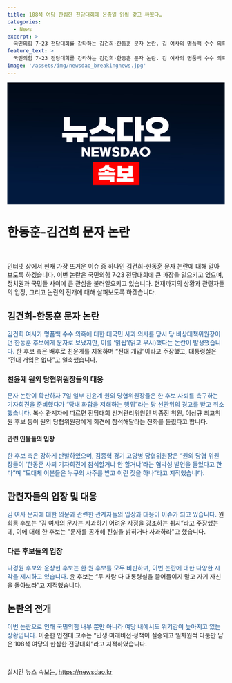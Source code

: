 ```yaml
---
title: 108석 여당 한심한 전당대회에 온종일 읽씹 갖고 싸웠다…
categories:
  - News
excerpt: >
  국민의힘 7·23 전당대회를 강타하는 김건희·한동훈 문자 논란. 김 여사의 명품백 수수 의혹에 대한 사과 의사를 한동훈 후보가 읽씹했다는 주장에 대통령실은 전대 개입 부인. 친윤계와 원희룡 후보 측의 사퇴 요구에 한 후보 측 반발하며 확산. 관련 회견은 취소됐고, 친한계는 읽씹을 자해극에 비유. 국민의힘 내부 갈등과 대통령실의 관련성 논란 속에서 전당대회를 앞두고 여당 내 위기감도 커지고 있다.
feature_text: >
  국민의힘 7·23 전당대회를 강타하는 김건희·한동훈 문자 논란. 김 여사의 명품백 수수 의혹에 대한 사과 의사를 한동훈 후보가 읽씹했다는 주장에 대통령실은 전대 개입 부인. 친윤계와 원희룡 후보 측의 사퇴 요구에 한 후보 측 반발하며 확산. 관련 회견은 취소됐고, 친한계는 읽씹을 자해극에 비유. 국민의힘 내부 갈등과 대통령실의 관련성 논란 속에서 전당대회를 앞두고 여당 내 위기감도 커지고 있다.
image: '/assets/img/newsdao_breakingnews.jpg'
---
```


<p><img src="/assets/img/newsdao_breakingnews.jpg" alt="implanttips 속보" /></p>

<h1>한동훈-김건희 문자 논란</h1>

<p data-ke-size="size16">&nbsp;</p>

<p>인터넷 상에서 현재 가장 뜨거운 이슈 중 하나인 김건희-한동훈 문자 논란에 대해 알아보도록 하겠습니다. 이번 논란은 국민의힘 7·23 전당대회에 큰 파장을 일으키고 있으며, 정치권과 국민들 사이에 큰 관심을 불러일으키고 있습니다. 현재까지의 상황과 관련자들의 입장, 그리고 논란의 전개에 대해 살펴보도록 하겠습니다.</p>

<h2 data-ke-size="size26">김건희-한동훈 문자 논란</h2>

<p><span style="color: #1a5490;">김건희 여사가 명품백 수수 의혹에 대한 대국민 사과 의사를 당시 당 비상대책위원장이던 한동훈 후보에게 문자로 보냈지만, 이를 ‘읽씹’(읽고 무시)했다는 논란이 발생했습니다. </span>한 후보 측은 배후로 친윤계를 지목하며 “전대 개입”이라고 주장했고, 대통령실은 “전대 개입은 없다”고 일축했습니다.</p>

<h3>친윤계 원외 당협위원장들의 대응</h3>

<p><span style="color: #1a5490;">문자 논란이 확산하자 7일 일부 친윤계 원외 당협위원장들은 한 후보 사퇴를 촉구하는 기자회견을 준비했다가 “당내 화합을 저해하는 행위”라는 당 선관위의 경고를 받고 취소했습니다.</span> 복수 관계자에 따르면 전당대회 선거관리위원인 박종진 위원, 이상규 최고위원 후보 등이 원외 당협위원장에게 회견에 참석해달라는 전화를 돌렸다고 합니다.</p>

<h4>관련 인물들의 입장</h4>

<p><span style="color: #1a5490;">한 후보 측은 강하게 반발하였으며, 김종혁 경기 고양병 당협위원장은 “원외 당협 위원장들이 ‘한동훈 사퇴 기자회견에 참석할거냐 안 할거냐’라는 협박성 발언을 들었다고 한다”며 “도대체 이분들은 누구의 사주를 받고 이런 짓을 하나”라고 지적했습니다.</span></p>

<h2 data-ke-size="size26">관련자들의 입장 및 대응</h2>

<p><span style="color: #1a5490;">김 여사 문자에 대한 의문과 관련한 관계자들의 입장과 대응이 이슈가 되고 있습니다.</span> 원희룡 후보는 “김 여사의 문자는 사과하기 어려운 사정을 강조하는 취지”라고 주장했는데, 이에 대해 한 후보는 "문자를 공개해 진실을 밝히거나 사과하라"고 했습니다.</p>

<h3>다른 후보들의 입장</h3>

<p><span style="color: #1a5490;">나경원 후보와 윤상현 후보는 한·원 후보를 모두 비판하며, 이번 논란에 대한 다양한 시각을 제시하고 있습니다.</span> 윤 후보는 “두 사람 다 대통령실을 끌어들이지 말고 자기 자신을 돌아보라”고 지적했습니다.</p>

<h2 data-ke-size="size26">논란의 전개</h2>

<p><span style="color: #1a5490;">이번 논란으로 인해 국민의힘 내부 뿐만 아니라 여당 내에서도 위기감이 높아지고 있는 상황입니다.</span> 이준한 인천대 교수는 “민생·미래비전·정책이 실종되고 일차원적 다툼만 남은 108석 여당의 한심한 전당대회”라고 지적하였습니다.</p>

<p data-ke-size="size16">&nbsp;</p>
실시간 뉴스 속보는, <a href="https://newsdao.kr" rel="dofollow">https://newsdao.kr</a>


